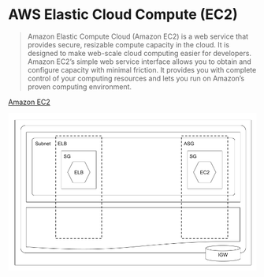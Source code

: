 # AWS Elastic Cloud Compute (EC2)

> Amazon Elastic Compute Cloud (Amazon EC2) is a web service that provides secure, resizable compute capacity in the cloud. It is designed to make web-scale cloud computing easier for developers. Amazon EC2’s simple web service interface allows you to obtain and configure capacity with minimal friction. It provides you with complete control of your computing resources and lets you run on Amazon’s proven computing environment.

[Amazon EC2](https://aws.amazon.com/ec2/)

![Network Diagram](aws-ec2.png)
